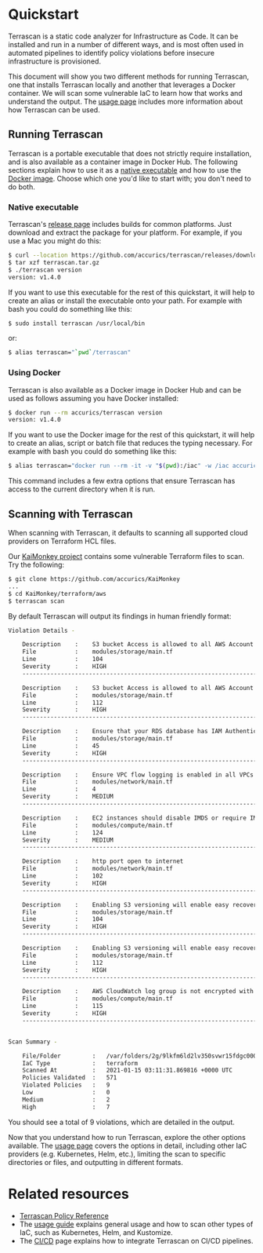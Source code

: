 # Quickstart
Terrascan is a static code analyzer for Infrastructure as Code. It can be installed and run in a number of different ways, and is most often used in automated pipelines to identify policy violations before insecure infrastructure is provisioned.

This document will show you two different methods for running Terrascan, one that installs Terrascan locally and another that leverages a Docker container.  We will scan some vulnerable IaC to learn how that works and understand the output.  The [usage page](./usage.md) includes more information about how Terrascan can be used.

## Running Terrascan

Terrascan is a portable executable that does not strictly require installation, and is also available as a container image in Docker Hub.  The following sections explain how to use it as a [native executable](#native-executable) and how to use the [Docker image](#using-docker).  Choose which one you'd like to start with; you don't need to do both.

### Native executable
Terrascan's [release page](https://github.com/accurics/terrascan/releases) includes builds for common platforms.  Just download and extract the package for your platform.  For example, if you use a Mac you might do this:

``` Bash
$ curl --location https://github.com/accurics/terrascan/releases/download/v1.4.0/terrascan_1.4.0_Darwin_x86_64.tar.gz --output terrascan.tar.gz
$ tar xzf terrascan.tar.gz
$ ./terrascan version
version: v1.4.0
```

If you want to use this executable for the rest of this quickstart, it will help to create an alias or install the executable onto your path. For example with bash you could do something like this:

``` Bash
$ sudo install terrascan /usr/local/bin
```

or:

``` Bash
$ alias terrascan="`pwd`/terrascan"
```

### Using Docker
Terrascan is also available as a Docker image in Docker Hub and can be used as follows assuming you have Docker installed:

``` Bash
$ docker run --rm accurics/terrascan version
version: v1.4.0
```

If you want to use the Docker image for the rest of this quickstart, it will help to create an alias, script or batch file that reduces the typing necessary.  For example with bash you could do something like this:

``` Bash
$ alias terrascan="docker run --rm -it -v "$(pwd):/iac" -w /iac accurics/terrascan"
```

This command includes a few extra options that ensure Terrascan has access to the current directory when it is run.

## Scanning with Terrascan

When scanning with Terrascan, it defaults to scanning all supported cloud providers on Terraform HCL files.

Our [KaiMonkey project](https://github.com/accurics/KaiMonkey) contains some vulnerable Terraform files to scan. Try the following:

``` Bash
$ git clone https://github.com/accurics/KaiMonkey
...
$ cd KaiMonkey/terraform/aws
$ terrascan scan
```

By default Terrascan will output its findings in human friendly format:

``` sh
Violation Details -

	Description    :	S3 bucket Access is allowed to all AWS Account Users.
	File           :	modules/storage/main.tf
	Line           :	104
	Severity       :	HIGH
	-----------------------------------------------------------------------

	Description    :	S3 bucket Access is allowed to all AWS Account Users.
	File           :	modules/storage/main.tf
	Line           :	112
	Severity       :	HIGH
	-----------------------------------------------------------------------

	Description    :	Ensure that your RDS database has IAM Authentication enabled.
	File           :	modules/storage/main.tf
	Line           :	45
	Severity       :	HIGH
	-----------------------------------------------------------------------

	Description    :	Ensure VPC flow logging is enabled in all VPCs
	File           :	modules/network/main.tf
	Line           :	4
	Severity       :	MEDIUM
	-----------------------------------------------------------------------

	Description    :	EC2 instances should disable IMDS or require IMDSv2
	File           :	modules/compute/main.tf
	Line           :	124
	Severity       :	MEDIUM
	-----------------------------------------------------------------------

	Description    :	http port open to internet
	File           :	modules/network/main.tf
	Line           :	102
	Severity       :	HIGH
	-----------------------------------------------------------------------

	Description    :	Enabling S3 versioning will enable easy recovery from both unintended user actions, like deletes and overwrites
	File           :	modules/storage/main.tf
	Line           :	104
	Severity       :	HIGH
	-----------------------------------------------------------------------

	Description    :	Enabling S3 versioning will enable easy recovery from both unintended user actions, like deletes and overwrites
	File           :	modules/storage/main.tf
	Line           :	112
	Severity       :	HIGH
	-----------------------------------------------------------------------

	Description    :	AWS CloudWatch log group is not encrypted with a KMS CMK
	File           :	modules/compute/main.tf
	Line           :	115
	Severity       :	HIGH
	-----------------------------------------------------------------------


Scan Summary -

	File/Folder         :	/var/folders/2g/9lkfm6ld2lv350svwr15fdgc0000gn/T/x9wqg4/terraform/aws
	IaC Type            :	terraform
	Scanned At          :	2021-01-15 03:11:31.869816 +0000 UTC
	Policies Validated  :	571
	Violated Policies   :	9
	Low                 :	0
	Medium              :	2
	High                :	7
```

You should see a total of 9 violations, which are detailed in the output.

Now that you understand how to run Terrascan, explore the other options available.  The [usage page](./usage.md) covers the options in detail, including other IaC providers (e.g. Kubernetes, Helm, etc.), limiting the scan to specific directories or files, and outputting in different formats.

# Related resources

* [Terrascan Policy Reference](../policies.md)
* The [usage guide](./usage.md) explains general usage and how to scan other types of IaC, such as Kubernetes, Helm, and Kustomize.
* The [CI/CD](../cicd.md) page explains how to integrate Terrascan on CI/CD pipelines.
